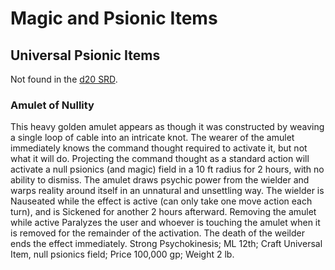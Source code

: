 # Magic and Psionic Items

## Universal Psionic Items

Not found in the [d20 SRD](https://www.d20srd.org/srd/psionic/items/universalItems.htm).

### Amulet of Nullity

This heavy golden amulet appears as though it was constructed by weaving a single loop of cable into an intricate knot. The wearer of the amulet immediately knows the command thought required to activate it, but not what it will do.
Projecting the command thought as a standard action will activate a null psionics (and magic) field in a 10 ft radius for 2 hours, with no ability to dismiss. The amulet draws psychic power from the wielder and warps reality around itself in an unnatural and unsettling way. The wielder is Nauseated while the effect is active (can only take one move action each turn), and is Sickened for another 2 hours afterward. Removing the amulet while active Paralyzes the user and whoever is touching the amulet when it is removed for the remainder of the activation. The death of the weilder ends the effect immediately.
Strong Psychokinesis; ML 12th; Craft Universal Item, null psionics field; Price 100,000 gp; Weight 2 lb.
